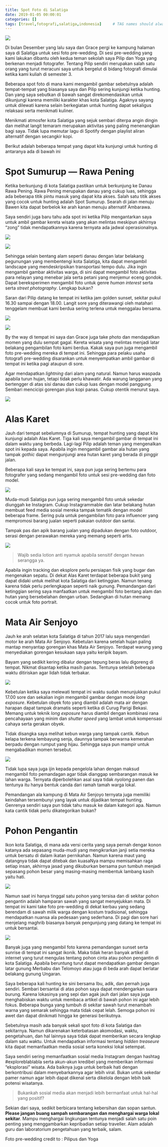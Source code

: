 ```yaml
---
title: Spot Foto di Salatiga
date: 2019-01-05 00:00:01
categories: []
tags: [travel,fotografi,salatiga,indonesia]     # TAG names should always be lowercase
---
```


![](https://lh3.googleusercontent.com/pw/AP1GczN446RliA0Y1EOu7atWLdvt18ERK2F7oPP3vhN4JQTlqoXjzH8OQVJI6_m6Q4hHwjwYuGkfGkR0FyqZXLP0rVzOqwODA2C736c48OKQkoWonlBYSbvT8BzazG_0cWTysvsolJniORnPkJ2B3Pgjok0rug=w1394-h684-s-no-gm?authuser=0)

Di bulan Desember yang lalu saya dan Grace pergi ke kampung halaman saya di Salatiga untuk sesi foto pre-wedding. Di sesi pre-wedding yang kami lakukan dibantu oleh kedua teman sekolah saya Pilip dan Yoga yang berkenan menjadi fotografer. Tentang Pilip sendiri merupakan salah satu orang yang turut meracuni saya untuk bergelut di bidang fotografi dimulai ketika kami kuliah di semester 3.

Beberapa spot foto di mana kami mengambil gambar sebetulnya adalah tempat-tempat yang biasanya saya dan Pilip sering kunjungi ketika hunting. Dan yang saya sebutkan di bawah sangat direkomendasikan untuk dikunjungi karena memiliki karakter khas kota Salatiga. Agaknya sayang untuk dilewati karena selain berkegiatan untuk hunting dapat sekaligus relaksasi serta menikmati kuliner.

Menikmati atmosfer kota Salatiga yang sejuk sembari diterpa angin dingin dan melihat langit temaram merupakan aktivitas yang paling menenangkan bagi saya. Tidak lupa memutar lagu di Spotify dengan playlist aliran alternatif dengan secangkir kopi.

Berikut adalah beberapa tempat yang dapat kita kunjungi untuk hunting di antaranya ada di bawah ini

# Spot Sumurup — Rawa Pening

Ketika berkunjung di kota Salatiga pastikan untuk berkunjung ke Danau Rawa Pening. Rawa Pening merupakan danau yang cukup luas, sehingga ada beberapa titik pintu masuk yang dapat kita akses. Salah satu titik akses yang cocok untuk hunting adalah Spot Sumurup. Searah di jalan menuju Bawen kita dapat berbelok ke arah kanan menuju alternatif Ambarawa.

Saya sendiri juga baru tahu ada spot ini ketika Pilip mengantarkan saya untuk ambil gambar kereta wisata yang akan melintas meskipun akhirnya “zong” tidak mendapatkannya karena ternyata ada jadwal operasionalnya.

![](https://lh3.googleusercontent.com/pw/AP1GczM27wPoFkDzUph_QH8mu9-fefs8D6nGEHMk7B-x8U_E8c58fzniN7f3eL5nnid0ZN8p25Ew-oisn9emqt4ZaHRtvMz3FcsEUFgTLuRX1ve-iDiGT4ma5EgUu5kBf9B1n67aOh1qfoLkuVGm91h86pCr9g=w1394-h716-s-no-gm?authuser=0)

![](https://lh3.googleusercontent.com/pw/AP1GczOa3lYTpFWhybMfRc3Lp-48IHY1dlu2KVys0HEPaA5elxti9G1bpVkXgfNNcxpUZUGYZPmqMtRS5ZaojR6Ru5Glm7IMsltKSjykJIpAYK_aF0IIpGpZhXK6RZmgHIJzCRgHtAyYBuDUoOIwF4skUunoJA=w1394-h631-s-no-gm?authuser=0)

Sehingga selain bentang alam seperti danau dengan latar belakang pegunungan yang membentengi kota Salatiga, kita dapat mengambil landscape yang mendeskripsikan transportasi tempo dulu. Jika ingin mengambil gambar aktivitas warga, di sini dapat mengambil foto aktivitas para nelayan yang menebar jala serta petani yang menjemur eceng gondok. Dapat bereksperimen mengambil foto untuk genre _human interest_ serta serta _street photography_. Lengkap bukan?

Saran dari Pilip datang ke tempat ini ketika jam golden sunset, sekitar pukul 16.30 sampai dengan 18.00. Langit sore yang diterawangi oleh matahari tenggelam membuat kami berdua sering terlena untuk menggalau bersama.

![](https://lh3.googleusercontent.com/pw/AP1GczM2AnXTSbuhHCbJvEY9DZJCcG5GvZc1bb6_lZaU7UAGFflLbScoN6ZLpUggtvIos-fjUeyX8LsnZXWZzTVZWO6GeS_Kd-ax8OEUM8Ym8gUpbkTlMHpmG4EwHdTmSVr8R1XH_nMjEYNyA2iVTBZeZw0zRw=w1128-h1466-s-no-gm?authuser=0)

![](https://lh3.googleusercontent.com/pw/AP1GczOp-tkjwf66LZV-s65JEaYC1B-XdyujcV2oeNQkZFsrFiIHxRrIMqyEu5j44Cg2o5SjaTZppupC_PM_YqQDLHVupvPOwtXR1NGscZbUjTcAQqqwYPZamEh5_oec5H1bC4OkvD8Oxeu4YSaP2zEwD5Q1lg=w1394-h865-s-no-gm?authuser=0)

By the way di tempat ini saya dan Grace juga take photo dan mendapatkan momen yang dulu sempat gagal. Kereta wisata yang melintas menjadi latar belakang pengambilan foto kami berdua. Kakak saya pun juga mengambil foto pre-wedding mereka di tempat ini. Sehingga para pelaku usaha fotografi pre-wedding disarankan untuk menyempatkan ambil gambar di tempat ini ketika pagi ataupun di sore.

Agar mendapatkan _lightning_ dari alam yang natural. Namun harus waspada apabila turun hujan, tetapi tidak perlu khawatir. Ada warung langganan yang bertengger di atas sisi danau dan cukup luas dengan model panggung. Sembari mencicipi gorengan plus kopi panas. Cukup otentik menurut saya.

![](https://lh3.googleusercontent.com/pw/AP1GczNHy7MMukVeoMOWMb_9iQh195DrWZBmKCCOa8eUspCBffzlJEdmhAkXWwO6hcnRIvua1duuUymU5WjxYsl0YKZMKs02PDOShWsNmCZklXvNtVBhfvxgA4bvaiCugVHviQoZoTltGyu07mKfqz8OJNRbqg=w971-h1466-s-no-gm?authuser=0)

# Alas Karet

Jauh dari tempat sebelumnya di Sumurup, tempat hunting yang dapat kita kunjungi adalah Alas Karet. Tiga kali saya mengambil gambar di tempat ini dalam waktu yang berbeda. Lagi-lagi Pilip adalah teman yang mengenalkan spot ini kepada saya. Apabila ingin mengambil gambar ala hutan yang tampak _gothic_ dapat mengunjungi area hutan karet yang berada di pinggir jalan.

Beberapa kali saya ke tempat ini, saya pun juga sering bertemu para fotografer yang sedang mengambil foto untuk sesi pre-wedding dan foto model.

![](https://lh3.googleusercontent.com/pw/AP1GczOE0I5onelN5ysLBz3e40JLzHHqxeabjo6-E4bKb-ACgg6JXf5gxCc90KCvrPu8H0qXZxh_w5mxXdqfRlTco81Pyw8zLZIg4gUUkKCnyt7dov4rsepds7UAccp4PEfV2Cf7i2EQFfEA0zd4ZTrk1QdRnQ=w1394-h931-s-no-gm?authuser=0)

Muda-mudi Salatiga pun juga sering mengambil foto untuk sekedar diunggah ke Instagram. Cukup Instagrammable dan latar belakang hutan membuat feed media sosial mereka tampak tematik dengan model beberapa frame. Sering pula untuk pengambilan foto para influencer yang mempromosi barang jualan seperti pakaian outdoor dan santai.

Tampak pas dan apik barang jualan yang dipadukan dengan foto outdoor, serasi dengan perawakan mereka yang memang seperti artis.

![](https://lh3.googleusercontent.com/pw/AP1GczNv6BJp1e73RNnYYW1NjFdV5_caLwD2Er2oAhVtxXHe8nFf3i7BhST54lgpeYARq3zWq8pvIlfzrFty0m8Qe1HngdDWm3jXUZTBZSCl7bq_09d06hqcf6xILHwwiCzNYY_bcK71zldJA4-SJ5sRj-HxVA=w1394-h706-s-no-gm?authuser=0)

> Wajib sedia lotion anti nyamuk apabila sensitif dengan hewan serangga ya.

Apabila ingin tracking dan eksplore perlu persiapan fisik yang bugar dan mengenakan sepatu. Di dekat Alas Karet terdapat beberapa bukit yang dapat didaki untuk melihat kota Salatiga dari ketinggian. Namun tenang karena tidak perlu perlengkapan seperti naik gunung. Pemandangan dari ketinggian sering saya manfaatkan untuk mengambil foto bentang alam dan hutan yang bersebelahan dengan urban. Sedangkan di hutan memang cocok untuk foto portrait.

# Mata Air Senjoyo

Jauh ke arah selatan kota Salatiga di tahun 2017 lalu saya mengendari motor ke arah Mata Air Senjoyo. Kebetulan karena setelah hujan paling mantap menyantap gorengan khas Mata Air Senjoyo. Terdapat warung yang menyediakan gorengan kesukaan saya yaitu keripik bayam.

Bayam yang sedikit kering dibalur dengan tepung beras lalu digoreng di tempat. Nikmat disantap ketika masih panas. Tentunya setelah beberapa waktu ditiriskan agar lidah tidak terbakar.

![](https://lh3.googleusercontent.com/pw/AP1GczM_7BEoxzrckiijI_s40I3tzub6vwwuabpNa06mSyOkUEo4cE7mFa3iiWtEtD8VNhAf9LbDrOzO3KIVQ1KBRSAN415XmAtblP8VAon9spzfBwB6tf4sfdLZ2iZTduXERfNJlmunH3arhPlCkCCLTbvdeg=w1394-h929-s-no-gm?authuser=0)

Kebetulan ketika saya melewati tempat ini waktu sudah menunjukkan pukul 17.00 sore dan sekalian ingin mengambil gambar dengan mode _long exposure_. Kebetulan obyek foto yang diambil adalah mata air dengan harapan dapat tampak dramatis seperti ketika di Curug Parigi Bekasi. Memang untuk teknik _long exposure_ harus diambil dengan kombinasi rana pencahayaan yang minim dan _shutter speed_ yang lambat untuk kompensasi cahaya serta gerakan obyek.

Tidak disangka saya melihat kebun warga yang tampak cantik. Kebun kelapa terkena lembayung senja, daunnya tampak berwarna kemerahan berpadu dengan rumput yang hijau. Sehingga saya pun mampir untuk mengabadikan momen tersebut.

![](https://lh3.googleusercontent.com/pw/AP1GczOuto0Vu2Ysd2lgv-5i6xOTGoRH3kmuJAK5BD3NhM_MD95fmhATfOWe5MIfA-ZQ7QtJk3dFcVNOaRm72_yIh13Ne1yuiKj4ta3uhwB-LeRBh35-4QFlhjQvsMc7sb0c0dYqmD8xpNYfT9V5-iSPkV5Fkw=w980-h1466-s-no-gm?authuser=0)

Tidak lupa saya juga ijin kepada pengelola lahan dengan maksud mengambil foto pemandagan agar tidak dianggap sembarangan masuk ke lahan warga. Ternyata diperbolehkan asal saya tidak _nyolong_ panen dan tentunya itu hanya bentuk canda dari ramah tamah warga lokal.

Pemandangan ala kampung di Mata Air Senjoyo ternyata juga memiliki keindahan tersembunyi yang layak untuk dijadikan tempat hunting. Genrenya sendiri saya pun tidak tahu masuk ke dalam kategori apa. Namun kata cantik tidak perlu dikategorikan bukan?

# Pohon Pengantin

Ikon kota Salatiga, di mana ada versi cerita yang saya pernah dengar konon katanya ada sepasang muda-mudi yang mengikrarkan janji setia mereka untuk bersatu di dalam ikatan pernikahan. Namun karena maut yang datangnya tidak dapat ditebak dan kuasaNya mampu memisahkan raga setiap insan, akhirnya jasad yang dikuburkan bersama pun tumbuh menjadi sepasang pohon besar yang masing-masing membentuk lambang kasih yaitu hati.

![](https://lh3.googleusercontent.com/pw/AP1GczNcc4dDu23prgtRICBRVOwj0J5oK8c8lQMvkhhKNeNPnxuW87qdm-f7VMC6jqO_WXCma77Ae-q_40Gmyy7deuuBEjCHDlcD401mUsZ_WYszlBhSJzNTIDzdqASagiVXF1zQ_N6NzVZgrBacpE8_ZXf94w=w1394-h931-s-no-gm?authuser=0)

Namun saat ini hanya tinggal satu pohon yang tersisa dan di sekitar pohon pengantin adalah hamparan sawah yang sangat menyejukkan mata. Di tempat ini kami take foto pre-wedding di dekat kerbau yang sedang berendam di sawah milik warga dengan kostum tradisional, sehingga mendapatkan nuansa ala pedesaan yang sederhana. Di pagi dan sore hari menjelang maghrib biasanya banyak pengunjung yang datang ke tempat ini untuk bersantai.

![](https://lh3.googleusercontent.com/pw/AP1GczOt1nAVaKK5UR1iB_tP5zKdPXjDOvvGj-2qeKwJ_1-E0Dl_TiK-y_ZtpZepCUZZKhfrdE-j8NIPPsT17Xvuf_T4kit58i8y7ciUnF03qhHt7Nkj8PTC2UMCOK8CS16qHlcaKjIsaHj5UChMnSy6hOcUvQ=w1394-h922-s-no-gm?authuser=0)

Banyak juga yang mengambil foto karena pemandangan sunset serta sunrise di tempat ini sangat ikonik. Maka tidak heran banyak artikel di internet yang turut mengulas tentang pohon cinta atau pohon pengantin di kota Salatiga. Apabila beruntung turut dapat mendapatkan gambar dengan latar gunung Merbabu dan Telomoyo atau juga di beda arah dapat berlatar belakang gunung Ungaran.

Saya beberapa kali hunting ke sini bersama Ibu, adik, dan pernah juga sendiri. Sembari bersantai di atas pohon saya dapat mendengarkan suara burung. Karena lokasinya yang sepi dan agak jauh dari jalan saya juga menghabiskan waktu untuk membaca artikel di bawah pohon ini agar lebih fokus. Beberapa bunga yang tumbuh di sekitar sawah turut menambah warna yang semarak sehingga mata tidak cepat lelah. Semoga pohon ini awet dan dapat dinikmati hingga ke generasi berikutnya.

Sebetulnya masih ada banyak sekali spot foto di kota Salatiga dan sekitarnya. Namun dikarenakan keterbatasan akomodasi, waktu, pengetahuan, dan hal lainnya saya tidak dapat memberikan secara lengkap dalam satu waktu. Untuk mendapatkan informasi tentang _hidden treaseure_ kita dapat memanfaatkan media sosial serta koneksi lokal setempat.

Saya sendiri sering memanfaatkan sosial media Instagram dengan hashtag #exploreblablabla serta akun-akun kredibel yang memberikan informasi “eksplorasi” wisata. Ada baiknya juga untuk berbaik hati dengan berkontribusi dalam menyebarkannya agar lebih viral. Bukan untuk sekedar pamer namun agar lebih dapat dikenal serta dikelola dengan lebih baik potensi wisatanya.

> Bukankah sosial media akan menjadi lebih bermanfaat untuk hal-hal yang positif?

Sekian dari saya, sedikit berbicara tentang kebersihan dan sopan santun. **Please jangan buang sampah sembarangan dan menghargai warga lokal sekitar**. Mampu menghargai lingkungan tentunya menjadi salah satu poin penting yang menggambarkan kepribadian setiap traveller. Alam adalah guru dan laboratorium pengetahuan yang terbaik, salam.

Foto pre-wedding credit to : Pilipus dan Yoga